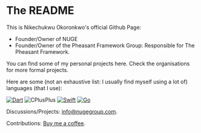 # The README
This is Nikechukwu Okoronkwo's official Github Page:
- Founder/Owner of NUGE
- Founder/Owner of the Pheasant Framework Group: Responsible for The Pheasant Framework.

You can find some of my personal projects here. Check the organisations for more formal projects.

Here are some (not an exhaustive list: I usually find myself using a lot of) languages (that I use):

[![Dart](https://img.shields.io/badge/Dart-0175C2.svg?style=for-the-badge&logo=Dart&logoColor=white)](https://dart.dev/)
![CPlusPlus](https://img.shields.io/badge/C++-00599C.svg?style=for-the-badge&logo=C++&logoColor=white)
[![Swift](https://img.shields.io/badge/Swift-F05138.svg?style=for-the-badge&logo=Swift&logoColor=white)](https://swift.org/)
[![Go](https://img.shields.io/badge/Go-00ADD8.svg?style=for-the-badge&logo=Go&logoColor=white)](https://go.dev/)

<!-- I have used many languages, but my favourites have to be **C++** and **Dart**.
I have also worked on many fields, including but not limited to Web Development, Low-Level Systems Programming (as well as CLI Interfaces), Mobile Development (Flutter and iOS) as well as Embedded Systems. -->

Discussions/Projects: info@nugegroup.com.

Contributions: [Buy me a coffee](https://www.buymeacoffee.com/nikeokoronkwo).
